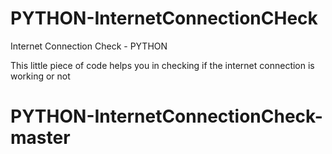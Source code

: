 # PYTHON-InternetConnectionCHeck

Internet Connection Check - PYTHON

This little piece of code helps you in checking if the internet connection is working or not
# PYTHON-InternetConnectionCheck-master
